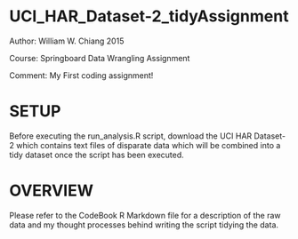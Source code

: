 # UCI_HAR_Dataset-2_tidyAssignment
Author: William W. Chiang 2015

Course: Springboard Data Wrangling Assignment

Comment: My First coding assignment!


# SETUP
Before executing the run_analysis.R script, download the UCI HAR Dataset-2 which contains text files of disparate data which will be combined into a tidy dataset once the script has been executed.

# OVERVIEW
Please refer to the CodeBook R Markdown file for a description of the raw data and my thought processes behind writing the script tidying the data.
